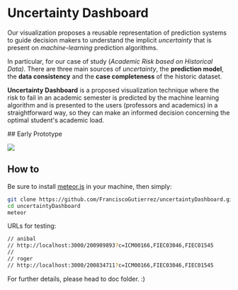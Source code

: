 # Uncertainty Dashboard

Our visualization proposes a reusable representation of prediction systems to guide decision makers to understand the implicit *uncertainty* that is present on *machine-learning* prediction algorithms.

In particular, for our case of study (*Academic Risk based on Historical Data)*. There are three main sources of *uncertainty*, the
**prediction model**, the **data consistency** and the **case completeness** of the historic dataset.

**Uncertainty Dashboard** is a proposed visualization technique where the risk to fail in an academic semester is predicted by the machine learning algorithm and is  presented to the users (professors and academics) in a straightforward way, so they can make an informed decision concerning the optimal student's academic load.

## Early Prototype

<img src="http://s19.postimg.org/amw859i1f/sc1.png">

## How to

Be sure to install [meteor.js](https://www.meteor.com/install) in your machine, then simply:
```bash
git clone https://github.com/FranciscoGutierrez/uncertaintyDashboard.git
cd uncertaintyDashboard
meteor
```

URLs for testing:

```bash
// anibal
// http://localhost:3000/200909893?c=ICM00166,FIEC03046,FIEC01545
//
// roger
// http://localhost:3000/200834711?c=ICM00166,FIEC03046,FIEC01545
```

For further details, please head to doc folder. :)
